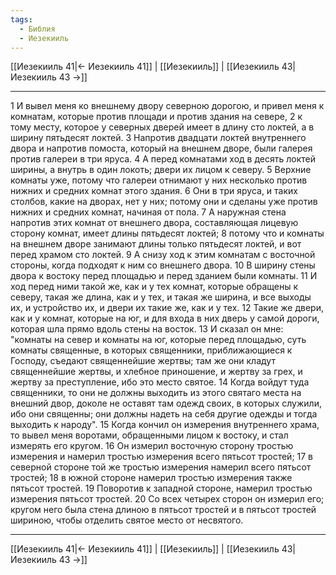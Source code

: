 ```yaml
---
tags:
  - Библия
  - Иезекииль
---
```

[[Иезекииль 41|← Иезекииль 41]] | [[Иезекииль]] | [[Иезекииль 43|Иезекииль 43 →]]

---
1 И вывел меня ко внешнему двору северною дорогою, и привел меня к комнатам, которые против площади и против здания на севере,
2 к тому месту, которое у северных дверей имеет в длину сто локтей, а в ширину пятьдесят локтей.
3 Напротив двадцати локтей внутреннего двора и напротив помоста, который на внешнем дворе, были галерея против галереи в три яруса.
4 А перед комнатами ход в десять локтей ширины, а внутрь в один локоть; двери их лицом к северу.
5 Верхние комнаты уже, потому что галереи отнимают у них несколько против нижних и средних комнат этого здания.
6 Они в три яруса, и таких столбов, какие на дворах, нет у них; потому они и сделаны уже против нижних и средних комнат, начиная от пола.
7 А наружная стена напротив этих комнат от внешнего двора, составляющая лицевую сторону комнат, имеет длины пятьдесят локтей;
8 потому что и комнаты на внешнем дворе занимают длины только пятьдесят локтей, и вот перед храмом сто локтей.
9 А снизу ход к этим комнатам с восточной стороны, когда подходят к ним со внешнего двора.
10 В ширину стены двора к востоку перед площадью и перед зданием были комнаты.
11 И ход перед ними такой же, как и у тех комнат, которые обращены к северу, такая же длина, как и у тех, и такая же ширина, и все выходы их, и устройство их, и двери их такие же, как и у тех.
12 Такие же двери, как и у комнат, которые на юг, и для входа в них дверь у самой дороги, которая шла прямо вдоль стены на восток.
13 И сказал он мне: "комнаты на север и комнаты на юг, которые перед площадью, суть комнаты священные, в которых священники, приближающиеся к Господу, съедают священнейшие жертвы; там же они кладут священнейшие жертвы, и хлебное приношение, и жертву за грех, и жертву за преступление, ибо это место святое.
14 Когда войдут туда священники, то они не должны выходить из этого святаго места на внешний двор, доколе не оставят там одежд своих, в которых служили, ибо они священны; они должны надеть на себя другие одежды и тогда выходить к народу".
15 Когда кончил он измерения внутреннего храма, то вывел меня воротами, обращенными лицом к востоку, и стал измерять его кругом.
16 Он измерил восточную сторону тростью измерения и намерил тростью измерения всего пятьсот тростей;
17 в северной стороне той же тростью измерения намерил всего пятьсот тростей;
18 в южной стороне намерил тростью измерения также пятьсот тростей.
19 Поворотив к западной стороне, намерил тростью измерения пятьсот тростей.
20 Со всех четырех сторон он измерил его; кругом него была стена длиною в пятьсот тростей и в пятьсот тростей шириною, чтобы отделить святое место от несвятого.

---
[[Иезекииль 41|← Иезекииль 41]] | [[Иезекииль]] | [[Иезекииль 43|Иезекииль 43 →]]